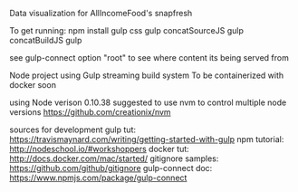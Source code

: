 Data visualization for AllIncomeFood's snapfresh

To get running:
npm install
gulp css
gulp concatSourceJS
gulp concatBuildJS
gulp

see gulp-connect option "root" to see where content its being served from

Node project using Gulp streaming build system
To be containerized with docker soon

using Node verison 0.10.38
suggested to use nvm to control multiple node versions
https://github.com/creationix/nvm

sources for development
gulp tut: https://travismaynard.com/writing/getting-started-with-gulp
npm tutorial: http://nodeschool.io/#workshoppers
docker tut: http://docs.docker.com/mac/started/
gitignore samples: https://github.com/github/gitignore
gulp-connect doc: https://www.npmjs.com/package/gulp-connect
